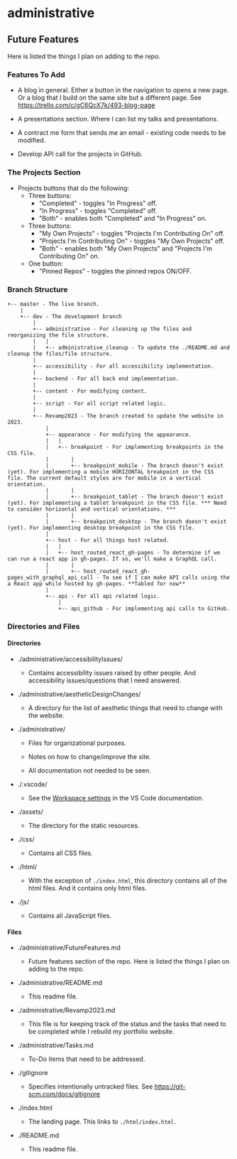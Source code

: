 # administrative

## Future Features

Here is listed the things I plan on adding to the repo.

### Features To Add

- A blog in general. Either a button in the navigation to opens a new page. Or a blog that I build on the same site but a different page. See https://trello.com/c/gC6QcX7k/493-blog-page

- A presentations section. Where I can list my talks and presentations.

- A contract me form that sends me an email - existing code needs to be modified.

- Develop API call for the projects in GitHub.

### The Projects Section

- Projects buttons that do the following:
  - Three buttons:
    - "Completed" - toggles "In Progress" off.
    - "In Progress" - toggles "Completed" off.
    - "Both" - enables both "Completed" and "In Progress" on.
  - Three buttons:
    - "My Own Projects" - toggles "Projects I'm Contributing On" off.
    - "Projects I'm Contributing On" - toggles "My Own Projects" off.
    - "Both" - enables both "My Own Projects" and "Projects I'm Contributing On" on.
  - One button:
    - "Pinned Repos" - toggles the pinned repos ON/OFF.

### Branch Structure

```
+-- master - The live branch.
	|
	+-- dev - The development branch
		|
		+-- administrative - For cleaning up the files and reorganizing the file structure.
		|	|
		|	+-- administrative_cleanup - To update the ./README.md and cleanup the files/file structure.
		|
		+-- accessibility - For all accessibility implementation.
		|
		+-- backend - For all back end implementation.
		|
		+-- content - For modifying content.
		|
		+-- script - For all script related logic.
		|
		+-- Revamp2023 - The branch created to update the website in 2023.
			|
			+-- appearance - For modifying the appearance.
			|	|
			|	+-- breakpoint - For implementing breakpoints in the CSS file.
			|		|
			|		+-- breakpoint_mobile - The branch doesn't exist (yet). For implementing a mobile HORIZONTAL breakpoint in the CSS file. The current default styles are for mobile in a vertical orientation.
			|		|
			|		+-- breakpoint_tablet - The branch doesn't exist (yet). For implementing a tablet breakpoint in the CSS file. *** Need to consider horizontal and vertical orientations. ***
			|		|
			|		+-- breakpoint_desktop - The branch doesn't exist (yet). For implementing desktop breakpoint in the CSS file.
			|
			+-- host - For all things host related.
			|	|
			|	+-- host_routed_react_gh-pages - To determine if we can run a react app in gh-pages. If so, we'll make a GraphQL call.
			|		|
			|		+-- host_routed_react_gh-pages_with_graphql_api_call - To see if I can make API calls using the a React app while hosted by gh-pages. **Tabled for now**
			|
			+-- api - For all api related logic.
				|
				+-- api_github - For implementing api calls to GitHub.
```

### Directories and Files

#### Directories

- ./administrative/accessibilityIssues/

  - Contains accessibility issues raised by other people. And accessibility issues/questions that I need answered.

- ./administrative/aestheticDesignChanges/

  - A directory for the list of aesthetic things that need to change with the website.

- ./administrative/

  - Files for organizational purposes.

  - Notes on how to change/improve the site.

  - All documentation not needed to be seen.

- ./.vscode/

  - See the [Workspace settings](https://code.visualstudio.com/docs/getstarted/settings#:~:text=Note%3A%20A%20VS%20Code%20%22workspace,feature%20called%20Multi%2Droot%20workspaces) in the VS Code documentation.

- ./assets/

  - The directory for the static resources.

- ./css/

  - Contains all CSS files.

- ./html/

  - With the exception of `./index.html`, this directory contains all of the html files. And it contains only html files.

- ./js/

  - Contains all JavaScript files.

#### Files

- ./administrative/FutureFeatures.md

  - Future features section of the repo. Here is listed the things I plan on adding to the repo.

- ./administrative/README.md

  - This readme file.

- ./administrative/Revamp2023.md

  - This file is for keeping track of the status and the tasks that need to be completed while I rebuild my portfolio website.

- ./administrative/Tasks.md

  - To-Do items that need to be addressed.

- ./gitignore

  - Specifies intentionally untracked files. See https://git-scm.com/docs/gitignore

- ./index.html

  - The landing page. This links to `./html/index.html`.

- ./README.md

  - This readme file.
